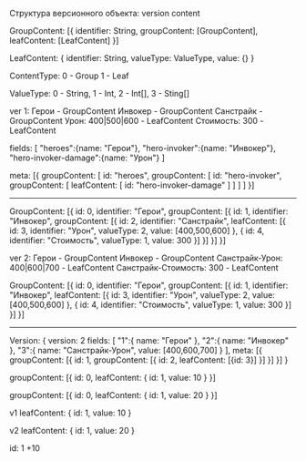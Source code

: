 Структура версионного объекта:
    version
    content

GroupContent: [{
       identifier: String,
       groupContent: [GroupContent],
       leafContent: [LeafContent]
}]

LeafContent: {
    identifier: String,
    valueType: ValueType,
    value: {}
}

ContentType:
    0 - Group
    1 - Leaf

ValueType: 
    0 - String,
    1 - Int,
    2 - Int[],
    3 - Sting[]

ver 1:
Герои - GroupContent
    Инвокер - GroupContent
        Санстрайк - GroupContent
            Урон: 400|500|600 - LeafContent
            Стоимость: 300    - LeafContent

fields: [
    "heroes":{name: "Герои"},
    "hero-invoker":{name: "Инвокер"},
    "hero-invoker-damage":{name: "Урон"}
]

meta: [{
    groupContent: [
        id: "heroes",
        groupContent: [
            id: "hero-invoker",
            groupContent: [
                leafContent: [
                    id: "hero-invoker-damage"
                ]
            ]
        ]
    ]
}]

-----------------------------------------------------------

GroupContent: [{
    id: 0,
    identifier: "Герои",
    groupContent: [{ 
        id: 1,
        identifier: "Инвокер",
        groupContent: [{
            id: 2,
            identifier: "Санстрайк",
            leafContent: [{
                id: 3,
                identifier: "Урон",
                valueType: 2,
                value: [400,500,600]
            }, {
                id: 4,
                identifier: "Стоимость",
                valueType: 1,
                value: 300
            }]
        }]
    }]
}]
            
ver 2:
Герои - GroupContent
    Инвокер - GroupContent
        Санстрайк-Урон: 400|600|700 - LeafContent
        Санстрайк-Стоимость: 300    - LeafContent
        
GroupContent: [{
    id: 0,
    identifier: "Герои",
    groupContent: [{
        id: 1,
        identifier: "Инвокер",
        leafContent: [{
            id: 3,
            identifier: "Урон",
            valueType: 2,
            value: [400,500,600]
        }, {
            id: 4,
            identifier: "Стоимость",
            valueType: 1,
            value: 300
        }]
    }]
}]

---------------------------------------------------------------------

Version: {
    version: 2
    fields: [
        "1":{
            name: "Герои"
        },
        "2":{
            name: "Инвокер"
        },
        "3":{
            name: "Санстрайк-Урон",
            value: [400,600,700]
        }
    ],
    meta: [{
        groupContent: [{
            id: 1,
            groupContent: [{
                id: 2,
                leafContent: [{id: 3}]
            }]
        }]
    }]
}




groupContent: [{
    id: 0,
    leafContent: {
        id: 1,
        value: 10
    }
}]

groupContent: [{
    id: 0,
    leafContent: {
        id: 1,
        value: 20
    }
}]

v1
leafContent: {
    id: 1,
    value: 10
}

v2
leafContent: {
    id: 1,
    value: 20
}

id: 1
 +10
























